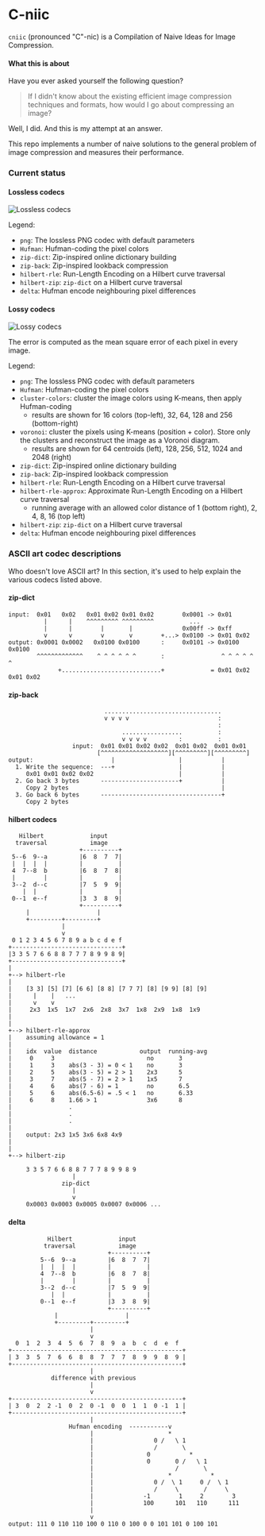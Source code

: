 # C-niic

`cniic` (pronounced "C"-nic) is a Compilation of Naive Ideas for Image Compression.

#### What this is about

Have you ever asked yourself the following question?

> If I didn't know about the existing efficient image compression techniques and formats, how would I go about compressing an image?

Well, I did. And this is my attempt at an answer.

This repo implements a number of naive solutions to the general problem of image compression and measures their performance.

### Current status

#### Lossless codecs

![Lossless codecs](lossless_status.png)

Legend:
* `png`: The lossless PNG codec with default parameters
* `Hufman`: Hufman-coding the pixel colors
* `zip-dict`: Zip-inspired online dictionary building
* `zip-back`: Zip-inspired lookback compression
* `hilbert-rle`: Run-Length Encoding on a Hilbert curve traversal
* `hilbert-zip`: `zip-dict` on a Hilbert curve traversal
* `delta`: Hufman encode neighbouring pixel differences

#### Lossy codecs

![Lossy codecs](lossy_status.png)

The error is computed as the mean square error of each pixel in every image.

Legend:
* `png`: The lossless PNG codec with default parameters
* `Hufman`: Hufman-coding the pixel colors
* `cluster-colors`: cluster the image colors using K-means, then apply Hufman-coding
  * results are shown for 16 colors (top-left), 32, 64, 128 and 256 (bottom-right)
* `voronoi`: cluster the pixels using K-means (position + color). Store only the clusters and reconstruct the image as a Voronoi diagram.
  * results are shown for 64 centroids (left), 128, 256, 512, 1024 and 2048 (right)
* `zip-dict`: Zip-inspired online dictionary building
* `zip-back`: Zip-inspired lookback compression
* `hilbert-rle`: Run-Length Encoding on a Hilbert curve traversal
* `hilbert-rle-approx`: Approximate Run-Length Encoding on a Hilbert curve traversal
  * running average with an allowed color distance of 1 (bottom right), 2, 4, 8, 16 (top left)
* `hilbert-zip`: `zip-dict` on a Hilbert curve traversal
* `delta`: Hufman encode neighbouring pixel differences

### ASCII art codec descriptions

Who doesn't love ASCII art?
In this section, it's used to help explain the various codecs listed above.

#### zip-dict

```
input:  0x01   0x02   0x01 0x02 0x01 0x02        0x0001 -> 0x01
          |      |    ^^^^^^^^^ ^^^^^^^^^          ...
          |      |        |       |              0x00ff -> 0xff
          v      v        v       v        +...> 0x0100 -> 0x01 0x02
output: 0x0001 0x0002   0x0100 0x0100      :     0x0101 -> 0x0100 0x0100
        ^^^^^^^^^^^^^    ^ ^ ^ ^ ^ ^       :                ^ ^ ^ ^ ^ ^
              +............................+             = 0x01 0x02 0x01 0x02
```

#### zip-back

```
                           .................................
                           v v v v                         :
                                                           :
                                .................          :
                                v v v v         :          :
                  input:  0x01 0x01 0x02 0x02  0x01 0x02  0x01 0x01
                         [^^^^^^^^^^^^^^^^^^^][^^^^^^^^^][^^^^^^^^^]
output:                      |                  |           |
  1. Write the sequence:  ---+                  |           |
     0x01 0x01 0x02 0x02                        |           |
  2. Go back 3 bytes      ----------------------+           |
     Copy 2 bytes                                           |
  3. Go back 6 bytes      ----------------------------------+
     Copy 2 bytes
```

#### hilbert codecs

```
   Hilbert             input
  traversal            image
                    +----------+
 5--6  9--a         |6  8  7  7|
 |  |  |  |         |          |
 4  7--8  b         |6  8  7  8|
 |        |         |          |
 3--2  d--c         |7  5  9  9|
    |  |            |          |
 0--1  e--f         |3  3  8  9|
                    +----------+
     |                   |
     +---------+---------+
               |
               v
 0 1 2 3 4 5 6 7 8 9 a b c d e f
+-------------------------------+
|3 3 5 7 6 6 8 8 7 7 7 8 9 9 8 9|
+-------------------------------+
|
+--> hilbert-rle
|
|    [3 3] [5] [7] [6 6] [8 8] [7 7 7] [8] [9 9] [8] [9]
|      |    |   ...
|      v    v
|     2x3  1x5  1x7  2x6  2x8  3x7  1x8  2x9  1x8  1x9
|
|
+--> hilbert-rle-approx
|    assuming allowance = 1
|
|    idx  value  distance            output  running-avg
|     0     3                          no       3
|     1     3    abs(3 - 3) = 0 < 1    no       3
|     2     5    abs(3 - 5) = 2 > 1    2x3      5
|     3     7    abs(5 - 7) = 2 > 1    1x5      7
|     4     6    abs(7 - 6) = 1        no       6.5
|     5     6    abs(6.5-6) = .5 < 1   no       6.33
|     6     8    1.66 > 1              3x6      8
|                .
|                .
|                .
|
|    output: 2x3 1x5 3x6 6x8 4x9
|
|
+--> hilbert-zip

     3 3 5 7 6 6 8 8 7 7 7 8 9 9 8 9
                  |
               zip-dict
                  |
                  v
     0x0003 0x0003 0x0005 0x0007 0x0006 ...
```

#### delta

```
           Hilbert             input
          traversal            image
                            +----------+
         5--6  9--a         |6  8  7  7|
         |  |  |  |         |          |
         4  7--8  b         |6  8  7  8|
         |        |         |          |
         3--2  d--c         |7  5  9  9|
            |  |            |          |
         0--1  e--f         |3  3  8  9|
                            +----------+
             |                   |
             +---------+---------+
                       |
                       v
  0  1  2  3  4  5  6  7  8  9  a  b  c  d  e  f
+------------------------------------------------+
| 3  3  5  7  6  6  8  8  7  7  7  8  9  9  8  9 |
+------------------------------------------------+
                       |
            difference with previous
                       |
                       v
+------------------------------------------------+
| 3  0  2  2 -1  0  2  0 -1  0  0  1  1  0 -1  1 |
+------------------------------------------------+
                       |
                 Hufman encoding  -----------v
                       |                     *
                       |                 0 /   \ 1
                       |                 /       \
                       |               0           *
                       |               0       0 /   \ 1
                       |                       /       \
                       |                     *           *
                       |                 0 /  \ 1     0 /  \ 1
                       |                 /     \       /     \
                       |              -1        1     2        3
                       |              100      101   110      111
                       |
                       v
output: 111 0 110 110 100 0 110 0 100 0 0 101 101 0 100 101
```
